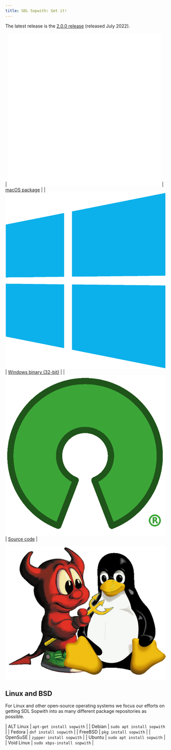 ```yaml
---
title: SDL Sopwith: Get it!
---
```


The latest release is the [2.0.0 release](https://github.com/fragglet/sdl-sopwith/releases/tag/sdl-sopwith-2.0.0) (released July 2022).

| ![Apple logo](logos/Apple_logo.png) | [macOS package](https://github.com/fragglet/sdl-sopwith/releases/download/sdl-sopwith-2.0.0/sdl-sopwith-2.0.0.dmg) |
| ![Windows logo](logos/Windows_logo.png) | [Windows binary (32-bit)](https://github.com/fragglet/sdl-sopwith/releases/download/sdl-sopwith-2.0.0/sdl-sopwith-2.0.0-win32.zip) |
| ![Open source logo](logos/Open_source_logo.png) | [Source code](https://github.com/fragglet/sdl-sopwith/releases/download/sdl-sopwith-2.0.0/sdl-sopwith-2.0.0.tar.gz) |

![Tux and Beastie](logos/Tux-and-beastie.png)

## Linux and BSD

For Linux and other open-source operating systems we focus our efforts on
getting SDL Sopwith into as many different package repositories as
possible.

| ALT Linux     | `apt-get install sopwith`    |
| Debian        | `sudo apt install sopwith`   |
| Fedora        | `dnf install sopwith`        |
| FreeBSD       | `pkg install sopwith`        |
| OpenSuSE      | `zypper install sopwith`     |
| Ubuntu        | `sudo apt install sopwith`   |
| Void Linux    | `sudo xbps-install sopwith`  |

